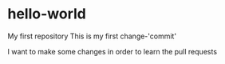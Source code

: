 # hello-world
My first repository
This is my first change-'commit'

I want to make some changes in order to learn the pull requests
